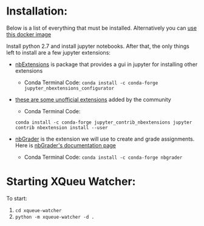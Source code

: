 

# Installation:

Below is a list of everything that must be installed. Alternatively you can [use this docker image](https://hub.docker.com/r/pupster90/cse255-dse230/)

Install python 2.7 and install jupyter notebooks. After that, the only things left to install are a few jupyter extensions:


* [nbExtensions](https://github.com/Jupyter-contrib/jupyter_nbextensions_configurator) is package that provides a gui in jupyter for installing other extensions
    * Conda Terminal Code:
    `conda install -c conda-forge jupyter_nbextensions_configurator`


* [these are some unofficial extensions](https://github.com/ipython-contrib/jupyter_contrib_nbextensions) added by the community
    * Conda Terminal Code: 
    
    `conda install -c conda-forge jupyter_contrib_nbextensions
jupyter contrib nbextension install --user`


* [nbGrader](https://github.com/jupyter/nbgrader/blob/master/nbgrader/docs/source/user_guide/installation.rst) is the extension we will use to create and grade assignments. Here is [nbGrader's documentation page](https://nbgrader.readthedocs.io/en/stable/)
    * Conda Terminal Code: `conda install -c conda-forge nbgrader`




# Starting XQueu Watcher:
To start:
  1. `cd xqueue-watcher`
  2. `python -m xqueue-watcher -d .`


